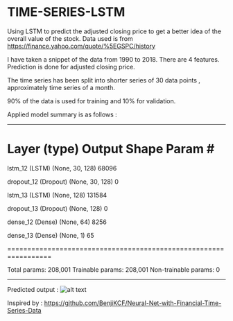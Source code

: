 # TIME-SERIES-LSTM

Using LSTM to predict the adjusted closing price to get a better idea of the overall value of the stock. Data used is from https://finance.yahoo.com/quote/%5EGSPC/history

I have taken a snippet of the data from 1990 to 2018.
There are 4 features.
Prediction is done for adjusted closing price.

The time series has been split into shorter series of 30 data points , approximately time series of a month.

90% of the data is used for training and 10% for validation.

Applied model summary is as follows :

_________________________________________________________________
 Layer (type)                Output Shape              Param #   
=================================================================
 lstm_12 (LSTM)              (None, 30, 128)           68096     
                                                                 
 dropout_12 (Dropout)        (None, 30, 128)           0         
                                                                 
 lstm_13 (LSTM)              (None, 128)               131584    
                                                                 
 dropout_13 (Dropout)        (None, 128)               0         
                                                                 
 dense_12 (Dense)            (None, 64)                8256      
                                                                 
 dense_13 (Dense)            (None, 1)                 65        
                                                                 
=================================================================

Total params: 208,001
Trainable params: 208,001
Non-trainable params: 0
________________________

Predicted output : 
![alt text](http://github.com/shwva184/TIME-SERIES-LSTM/edit/main/Capture.png)



Inspired by : https://github.com/BenjiKCF/Neural-Net-with-Financial-Time-Series-Data
